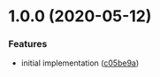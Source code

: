 # 1.0.0 (2020-05-12)


### Features

* initial implementation ([c05be9a](https://github.com/JuroOravec/mini-i18n-extract-plugin/commit/c05be9a7a9a7ce477baa0a5a5f648bf7ac91234c))
